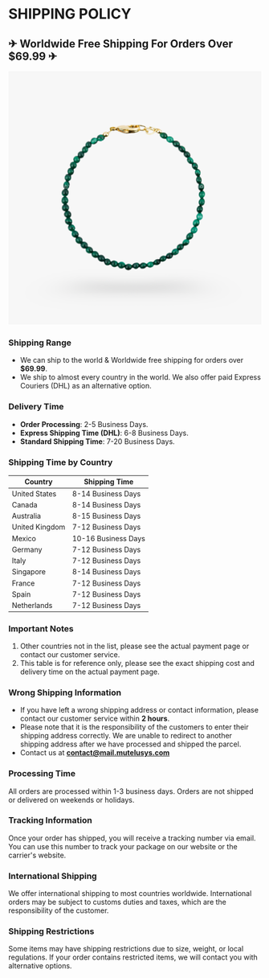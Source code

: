 # SHIPPING POLICY

## ✈ Worldwide Free Shipping For Orders Over $69.99 ✈
![第1页-7.PNG](/static/policies/images/shipping/20250618091855_第1页-7.PNG)
### Shipping Range

- We can ship to the world & Worldwide free shipping for orders over **$69.99**.
- We ship to almost every country in the world. We also offer paid Express Couriers (DHL) as an alternative option.

### Delivery Time

- **Order Processing**: 2-5 Business Days.
- **Express Shipping Time (DHL)**: 6-8 Business Days.
- **Standard Shipping Time**: 7-20 Business Days.

### Shipping Time by Country

| Country | Shipping Time |
|---------|---------------|
| United States | 8-14 Business Days |
| Canada | 8-14 Business Days |
| Australia | 8-15 Business Days |
| United Kingdom | 7-12 Business Days |
| Mexico | 10-16 Business Days |
| Germany | 7-12 Business Days |
| Italy | 7-12 Business Days |
| Singapore | 8-14 Business Days |
| France | 7-12 Business Days |
| Spain | 7-12 Business Days |
| Netherlands | 7-12 Business Days |

### Important Notes

1. Other countries not in the list, please see the actual payment page or contact our customer service.
2. This table is for reference only, please see the exact shipping cost and delivery time on the actual payment page.

### Wrong Shipping Information

- If you have left a wrong shipping address or contact information, please contact our customer service within **2 hours**.
- Please note that it is the responsibility of the customers to enter their shipping address correctly. We are unable to redirect to another shipping address after we have processed and shipped the parcel.
- Contact us at **contact@mail.mutelusys.com**

### Processing Time

All orders are processed within 1-3 business days. Orders are not shipped or delivered on weekends or holidays.

### Tracking Information

Once your order has shipped, you will receive a tracking number via email. You can use this number to track your package on our website or the carrier's website.

### International Shipping

We offer international shipping to most countries worldwide. International orders may be subject to customs duties and taxes, which are the responsibility of the customer.

### Shipping Restrictions

Some items may have shipping restrictions due to size, weight, or local regulations. If your order contains restricted items, we will contact you with alternative options. 